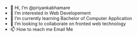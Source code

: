- 👋 Hi, I’m @priyankabhamare
- 👀 I’m interested in Web Developement
- 🌱 I’m currently learning Bachelor of Computer Application
- 💞️ I’m looking to collaborate on fronted web technology
- 📫 How to reach me Email Me

<!---
priyankabhamare/priyankabhamare is a ✨ special ✨ repository because its `README.md` (this file) appears on your GitHub profile.
You can click the Preview link to take a look at your changes.
--->
